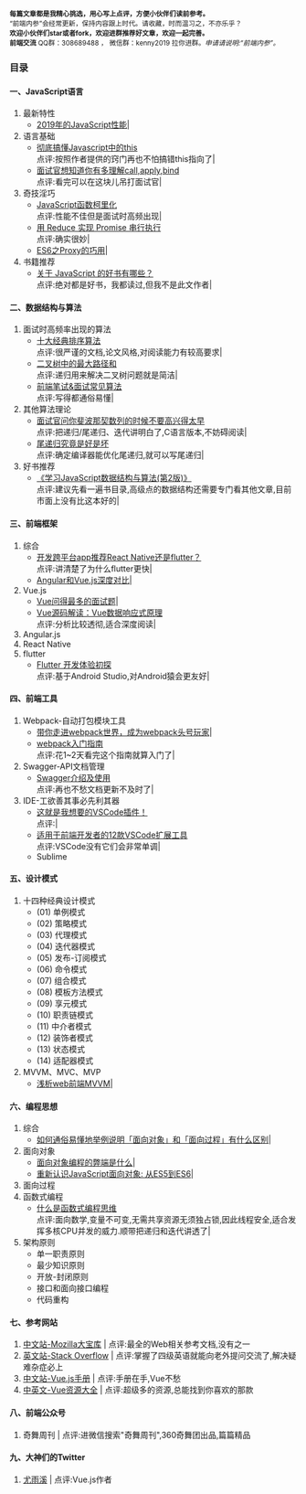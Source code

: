 <small>**每篇文章都是我精心挑选，用心写上点评，方便小伙伴们读前参考。**
<br/>“前端内参”会经常更新，保持内容跟上时代。请收藏，时而温习之，不亦乐乎？
<br/>**欢迎小伙伴们star或者fork，欢迎进群推荐好文章，欢迎一起完善。**
<br/>**前端交流** QQ群：308689488 ， 微信群：kenny2019 拉你进群。*申请请说明:“前端内参”。*</small>

### 目录 
#### 一、JavaScript语言
1. 最新特性
    * [2019年的JavaScript性能](https://juejin.im/post/5d1f27285188252f275fdbb6)|
1. 语言基础
    * [彻底搞懂Javascript中的this](https://www.cnblogs.com/kaima/p/javascript_this.html)<br/>点评:按照作者提供的窍门再也不怕搞错this指向了|
    * [面试官想知道你有多理解call,apply,bind](https://mp.weixin.qq.com/s/DlUJq0JJzHjnPwCI_SAI5Q)<br/>点评:看完可以在这块儿吊打面试官|
1. 奇技淫巧
    * [JavaScript函数柯里化](https://zhuanlan.zhihu.com/p/31271179)<br/>点评:性能不佳但是面试时高频出现|
    * [用 Reduce 实现 Promise 串行执行](https://zhuanlan.zhihu.com/p/47896370)<br/>点评:确实很妙|
    * [ES6之Proxy的巧用](https://zhuanlan.zhihu.com/p/75407419)|
1. 书籍推荐
    * [关于 JavaScript 的好书有哪些？](https://www.zhihu.com/question/19562698/answer/89480175)<br/>点评:绝对都是好书，我都读过,但我不是此文作者|

#### 二、数据结构与算法
1. 面试时高频率出现的算法
    * [十大经典排序算法](https://www.runoob.com/w3cnote/ten-sorting-algorithm.html) <br/>点评:很严谨的文档,论文风格,对阅读能力有较高要求|
    * [二叉树中的最大路径和](https://zhuanlan.zhihu.com/p/77213607)<br/>点评:递归用来解决二叉树问题就是简洁|
    * [前端笔试&面试常见算法](https://juejin.im/post/5b72f0caf265da282809f3b5#heading-17)<br/>点评:写得都通俗易懂|
1. 其他算法理论
    * [面试官问你斐波那契数列的时候不要高兴得太早](https://zhuanlan.zhihu.com/p/54378423) <br/>点评:把递归/尾递归、迭代讲明白了,C语言版本,不妨碍阅读|
    * [尾递归究竟是好是坏](https://www.zhihu.com/question/49368021/answer/115631284) <br/>点评:确定编译器能优化尾递归,就可以写尾递归|
1. 好书推荐
    * [《学习JavaScript数据结构与算法(第2版)》](https://book.douban.com/subject/27129352/)<br/>点评:建议先看一遍书目录,高级点的数据结构还需要专门看其他文章,目前市面上没有比这本好的|

#### 三、前端框架
1. 综合
    * [开发跨平台app推荐React Native还是flutter？](https://www.zhihu.com/question/307298908/answer/569471390)<br/>点评:讲清楚了为什么flutter更快|
    * [Angular和Vue.js深度对比](https://www.cnblogs.com/scode2/p/8820613.html)|
1. Vue.js
    * [Vue问得最多的面试题](https://zhuanlan.zhihu.com/p/53703176)|
    * [Vue源码解读：Vue数据响应式原理](https://www.jianshu.com/p/1032ecd62b3a)<br/>点评:分析比较透彻,适合深度阅读|
1. Angular.js
1. React Native
1. flutter
    * [Flutter 开发体验初探](https://zhuanlan.zhihu.com/p/78344178)<br/>点评:基于Android Studio,对Android猿会更友好|

#### 四、前端工具
1. Webpack-自动打包模块工具
    * [带你走进webpack世界，成为webpack头号玩家](https://juejin.im/post/5ac9dc9af265da23884d5543)|
    * [webpack入门指南](https://webpack.docschina.org/guides/)<br/>点评:花1~2天看完这个指南就算入门了|
1. Swagger-API文档管理
    * [Swagger介绍及使用](https://www.jianshu.com/p/349e130e40d5)<br/>点评:再也不愁文档更新不及时了|
1. IDE-工欲善其事必先利其器
    * [这就是我想要的VSCode插件！](https://zhuanlan.zhihu.com/p/36020180)<br/>点评:|
    * [适用于前端开发者的12款VSCode扩展工具](https://zhuanlan.zhihu.com/p/37090453)<br/>点评:VSCode没有它们会非常单调|
    * Sublime

#### 五、设计模式
1. 十四种经典设计模式
    * (01) 单例模式
    * (02) 策略模式
    * (03) 代理模式
    * (04) 迭代器模式
    * (05) 发布-订阅模式
    * (06) 命令模式
    * (07) 组合模式
    * (08) 模板方法模式
    * (09) 享元模式
    * (10) 职责链模式
    * (11) 中介者模式
    * (12) 装饰者模式
    * (13) 状态模式
    * (14) 适配器模式
1. MVVM、MVC、MVP
    * [浅析web前端MVVM](https://zhuanlan.zhihu.com/p/54355504)|

#### 六、编程思想
1. 综合
    * [如何通俗易懂地举例说明「面向对象」和「面向过程」有什么区别](https://www.zhihu.com/question/27468564/answer/103253765)|
1. 面向对象
    * [面向对象编程的弊端是什么](https://www.zhihu.com/question/20275578/answer/26577791)|
    * [重新认识JavaScript面向对象: 从ES5到ES6](https://zhuanlan.zhihu.com/p/33658346)|
1. 面向过程
1. 函数式编程
    * [什么是函数式编程思维](https://www.zhihu.com/question/28292740/answer/40336090)<br/>点评:面向数学,变量不可变,无需共享资源无须独占锁,因此线程安全,适合发挥多核CPU并发的威力.顺带把递归和迭代讲透了|
1. 架构原则
    * 单一职责原则
    * 最少知识原则
    * 开放-封闭原则
    * 接口和面向接口编程
    * 代码重构

#### 七、参考网站
1. [中文站-Mozilla大宝库](https://developer.mozilla.org/zh-CN/docs/Web) | 点评:最全的Web相关参考文档,没有之一
1. [英文站-Stack Overflow](https://stackoverflow.com/) | 点评:掌握了四级英语就能向老外提问交流了,解决疑难杂症必上
1. [中文站-Vue.js手册](https://www.w3cschool.cn/aekdgs/) | 点评:手册在手,Vue不愁
1. [中英文-Vue资源大全](https://github.com/vuejs/awesome-vue) | 点评:超级多的资源,总能找到你喜欢的那款

#### 八、前端公众号
1. 奇舞周刊 | 点评:进微信搜索"奇舞周刊",360奇舞团出品,篇篇精品

#### 九、大神们的Twitter
1. [尤雨溪](https://twitter.com/youyuxi) | 点评:Vue.js作者